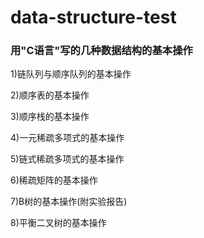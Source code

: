 # data-structure-test
### 用"C语言"写的几种数据结构的基本操作

1)链队列与顺序队列的基本操作

2)顺序表的基本操作

3)顺序栈的基本操作

4)一元稀疏多项式的基本操作

5)链式稀疏多项式的基本操作

6)稀疏矩阵的基本操作

7)B树的基本操作(附实验报告)

8)平衡二叉树的基本操作
